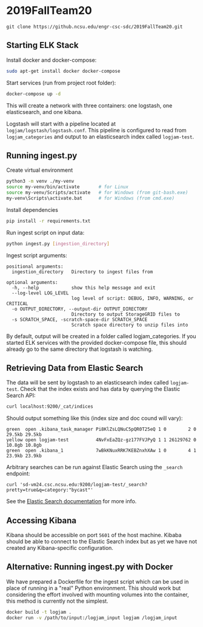 # 2019FallTeam20

```
git clone https://github.ncsu.edu/engr-csc-sdc/2019FallTeam20.git
```

## Starting ELK Stack

Install docker and docker-compose:
```bash
sudo apt-get install docker docker-compose
```

Start services (run from project root folder):
```bash
docker-compose up -d
```
This will create a network with three containers: one logstash, one elasticsearch, and one kibana.

Logstash will start with a pipeline located at `logjam/logstash/logstash.conf`. This pipeline is configured to read from `logjam_categories` and output to an elasticsearch index called `logjam-test`.

## Running ingest.py

Create virtual environment
```bash
python3 -m venv ./my-venv
source my-venv/bin/activate       # for Linux
source my-venv/Scripts/activate   # for Windows (from git-bash.exe)
my-venv\Scripts\activate.bat      # for Windows (from cmd.exe)
```

Install dependencies
```bash
pip install -r requirements.txt
```

Run ingest script on input data:
```bash
python ingest.py [ingestion_directory]
```

Ingest script arguments:
```
positional arguments:
  ingestion_directory   Directory to ingest files from

optional arguments:
  -h, --help            show this help message and exit
  --log-level LOG_LEVEL
                        log level of script: DEBUG, INFO, WARNING, or CRITICAL
  -o OUTPUT_DIRECTORY, --output-dir OUTPUT_DIRECTORY
                        Directory to output StorageGRID files to
  -s SCRATCH_SPACE, -scratch-space-dir SCRATCH_SPACE
                        Scratch space directory to unzip files into
```

By default, output will be created in a folder called logjam_categories. If you started ELK services with the provided docker-compose file, this should already go to the same directory that logstash is watching.

## Retrieving Data from Elastic Search
The data will be sent by logstash to an elasticsearch index called `logjam-test`. Check that the index exists and has data by querying the Elastic Search API:
```bash
curl localhost:9200/_cat/indices
```

Should output something like this (index size and doc cound will vary):
```
green  open .kibana_task_manager Pi8KlZsLQNuC5pQR0T25eQ 1 0        2 0 29.5kb 29.5kb
yellow open logjam-test          4NvFxEaZQz-gz177FVJPyQ 1 1 26129762 0 10.8gb 10.8gb
green  open .kibana_1            7wBkKNuxRRK7KEBZnxhXAw 1 0        4 1 23.9kb 23.9kb
```

Arbitrary searches can be run against Elastic Search using the `_search` endpoint:
```
curl 'sd-vm24.csc.ncsu.edu:9200/logjam-test/_search?pretty=true&q=category:"bycast"'
```
See the [Elastic Search documentation](https://www.elastic.co/guide/en/elasticsearch/reference/current/docs.html) for more info.

## Accessing Kibana

Kibana should be accessible on port `5601` of the host machine. Kibaba should be able to connect to the Elastic Search index but as yet we have not created any Kibana-specific configuration.

## Alternative: Running ingest.py with Docker
We have prepared a Dockerfile for the ingest script which can be used in place of running in a "real" Python environment. This should work but considering the effort involved with mounting volumes into the container, this method is currently not the simplest.

```bash
docker build -t logjam .
docker run -v /path/to/input:/logjam_input logjam /logjam_input
```
